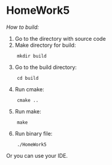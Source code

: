 # HomeWork5

*How to build:*
1) Go to the directory with source code
2) Make directory for build:
```
    mkdir build
```
3) Go to the build directory:
```
    cd build
```
4) Run cmake:
```
    cmake ..
```    
5) Run make:
```
    make
```    
6) Run binary file:
```
    ./HomeWork5
```  

Or you can use your IDE. <br />